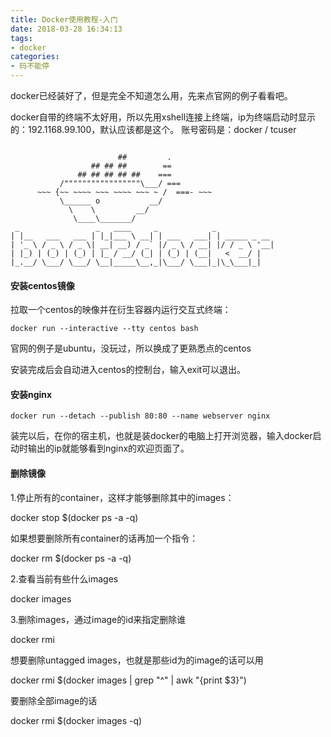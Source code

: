 ```yaml
---
title: Docker使用教程-入门
date: 2018-03-28 16:34:13
tags:
- docker
categories:
- 码不能停
---
```


docker已经装好了，但是完全不知道怎么用，先来点官网的例子看看吧。

docker自带的终端不太好用，所以先用xshell连接上终端，ip为终端启动时显示的：192.1168.99.100，默认应该都是这个。
账号密码是：docker / tcuser
```

                        ##         .
                  ## ## ##        ==
               ## ## ## ## ##    ===
           /"""""""""""""""""\___/ ===
      ~~~ {~~ ~~~~ ~~~ ~~~~ ~~~ ~ /  ===- ~~~
           \______ o           __/
             \    \         __/
              \____\_______/
 _                 _   ____     _            _
| |__   ___   ___ | |_|___ \ __| | ___   ___| | _____ _ __
| '_ \ / _ \ / _ \| __| __) / _` |/ _ \ / __| |/ / _ \ '__|
| |_) | (_) | (_) | |_ / __/ (_| | (_) | (__|   <  __/ |
|_.__/ \___/ \___/ \__|_____\__,_|\___/ \___|_|\_\___|_|
```

<!--more-->

#### 安装centos镜像

拉取一个centos的映像并在衍生容器内运行交互式终端：
```
docker run --interactive --tty centos bash
```

官网的例子是ubuntu，没玩过，所以换成了更熟悉点的centos

安装完成后会自动进入centos的控制台，输入exit可以退出。

#### 安装nginx

```
docker run --detach --publish 80:80 --name webserver nginx
```
装完以后，在你的宿主机，也就是装docker的电脑上打开浏览器，输入docker启动时输出的ip就能够看到nginx的欢迎页面了。

#### 删除镜像

1.停止所有的container，这样才能够删除其中的images：

docker stop $(docker ps -a -q)

如果想要删除所有container的话再加一个指令：

docker rm $(docker ps -a -q)

2.查看当前有些什么images

docker images

3.删除images，通过image的id来指定删除谁

docker rmi <image id>

想要删除untagged images，也就是那些id为<None>的image的话可以用

docker rmi $(docker images | grep "^<none>" | awk "{print $3}")

要删除全部image的话

docker rmi $(docker images -q)

